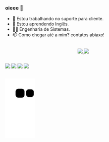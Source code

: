 ### oieee 🫡

- 🔭 Estou trabalhando no suporte para cliente.
- 🌱 Estou aprendendo Inglês.
- 👨‍💻 Engenharia de Sistemas.
- 📫 Como chegar até a mim? contatos abiaxo!

##


<div align="center">
  <a href="https://https://github.com/Pedror62">
  <img height="180em" src="https://github-readme-stats.vercel.app/api?username=Pedror62&show_icons=true&theme=dracula&include_all_commits=true&count_private=true"/>
  <img height="180em" src="https://github-readme-stats.vercel.app/api/top-langs/?username=Pedror62&layout=compact&langs_count=7&theme=dracula"/>
</div>

 ##
 
 <div> 
  
  <a href="https://instagram.com/Pedror62" target="_blank"><img src="https://img.shields.io/badge/-Instagram-%23E4405F?style=for-the-badge&logo=instagram&logoColor=white" target="_blank"></a>
 <a href="https://pedror62#8978" target="_blank"><img src="https://img.shields.io/badge/Discord-7289DA?style=for-the-badge&logo=discord&logoColor=white" target="_blank"></a> 
  <a href = "mailto:pedrohenriquerocha62@gmail.com"><img src="https://img.shields.io/badge/-Gmail-%23333?style=for-the-badge&logo=gmail&logoColor=white" target="_blank"></a>
  <a href="https://www.linkedin.com/in/pedro-henrique-9799b8218/" target="_blank"><img src="https://img.shields.io/badge/-LinkedIn-%230077B5?style=for-the-badge&logo=linkedin&logoColor=white" target="_blank"></a> 
 ##
  ![Snake animation](https://github.com/Pedror62/Pedror62/blob/output/github-contribution-grid-snake.svg)
 
</div>
